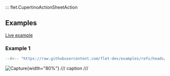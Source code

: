 ::: flet.CupertinoActionSheetAction

## Examples

[Live example](https://flet-controls-gallery.fly.dev/buttons/cupertinoactionsheetaction)

### Example 1
```python
--8<-- "https://raw.githubusercontent.com/flet-dev/examples/refs/heads/v1-docs/python/controls/"
```

![Capture](){width="80%"}
/// caption
///
